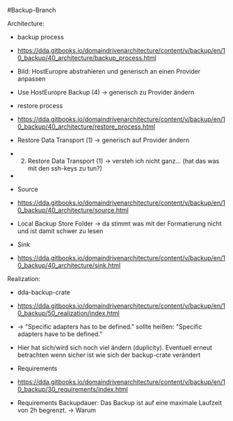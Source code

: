 #Backup-Branch

Architecture:
* backup process
* https://dda.gitbooks.io/domaindrivenarchitecture/content/v/backup/en/10_backup/40_architecture/backup_process.html
* Bild: HostEuropre abstrahieren und generisch an einen Provider anpassen
* Use HostEuropre Backup (4) -> generisch zu Provider ändern

* restore process
* https://dda.gitbooks.io/domaindrivenarchitecture/content/v/backup/en/10_backup/40_architecture/restore_process.html
* Restore Data Transport (1) -> generisch auf Provider ändern
* 2) Restore Data Transport (1) -> versteh ich nicht ganz... (hat das was mit den ssh-keys zu tun?)
*

* Source
* https://dda.gitbooks.io/domaindrivenarchitecture/content/v/backup/en/10_backup/40_architecture/source.html
* Local Backup Store Folder -> da stimmt was mit der Formatierung nicht und ist damit schwer zu lesen

* Sink
* https://dda.gitbooks.io/domaindrivenarchitecture/content/v/backup/en/10_backup/40_architecture/sink.html

Realization:
* dda-backup-crate
* https://dda.gitbooks.io/domaindrivenarchitecture/content/v/backup/en/10_backup/50_realization/index.html
* -> "Specific adapters has to be defined." sollte heißen:
   "Specific adapters have to be defined."
* Hier hat sich/wird sich noch viel ändern (duplicity). Eventuell erneut betrachten wenn sicher ist wie sich der backup-crate
  verändert


* Requirements
* https://dda.gitbooks.io/domaindrivenarchitecture/content/v/backup/en/10_backup/30_requirements/index.html
* Requirements Backupdauer: Das Backup ist auf eine maximale Laufzeit von 2h begrenzt. -> Warum
